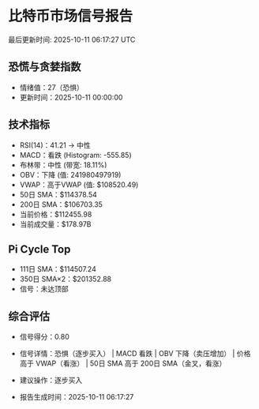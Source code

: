 # 比特币市场信号报告

最后更新时间: 2025-10-11 06:17:27 UTC

## 恐慌与贪婪指数
- 情绪值：27（恐惧）
- 更新时间：2025-10-11 00:00:00

## 技术指标
- RSI(14)：41.21 → 中性
- MACD：看跌 (Histogram: -555.85)
- 布林带：中性 (带宽: 18.11%)
- OBV：下降 (值: 241980497919)
- VWAP：高于VWAP (值: $108520.49)
- 50日 SMA：$114378.54
- 200日 SMA：$106703.35
- 当前价格：$112455.98
- 当前成交量：$178.97B

## Pi Cycle Top
- 111日 SMA：$114507.24
- 350日 SMA×2：$201352.88
- 信号：未达顶部

## 综合评估
- 信号得分：0.80
- 信号详情：恐惧（逐步买入） | MACD 看跌 | OBV 下降（卖压增加） | 价格高于 VWAP（看涨） | 50日 SMA 高于 200日 SMA（金叉，看涨）
- 建议操作：逐步买入

- 报告生成时间：2025-10-11 06:17:27